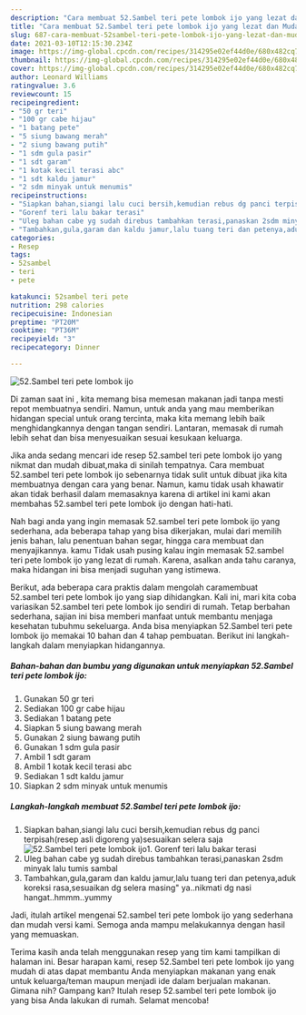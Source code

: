 ```yaml
---
description: "Cara membuat 52.Sambel teri pete lombok ijo yang lezat dan Mudah Dibuat"
title: "Cara membuat 52.Sambel teri pete lombok ijo yang lezat dan Mudah Dibuat"
slug: 687-cara-membuat-52sambel-teri-pete-lombok-ijo-yang-lezat-dan-mudah-dibuat
date: 2021-03-10T12:15:30.234Z
image: https://img-global.cpcdn.com/recipes/314295e02ef44d0e/680x482cq70/52sambel-teri-pete-lombok-ijo-foto-resep-utama.jpg
thumbnail: https://img-global.cpcdn.com/recipes/314295e02ef44d0e/680x482cq70/52sambel-teri-pete-lombok-ijo-foto-resep-utama.jpg
cover: https://img-global.cpcdn.com/recipes/314295e02ef44d0e/680x482cq70/52sambel-teri-pete-lombok-ijo-foto-resep-utama.jpg
author: Leonard Williams
ratingvalue: 3.6
reviewcount: 15
recipeingredient:
- "50 gr teri"
- "100 gr cabe hijau"
- "1 batang pete"
- "5 siung bawang merah"
- "2 siung bawang putih"
- "1 sdm gula pasir"
- "1 sdt garam"
- "1 kotak kecil terasi abc"
- "1 sdt kaldu jamur"
- "2 sdm minyak untuk menumis"
recipeinstructions:
- "Siapkan bahan,siangi lalu cuci bersih,kemudian rebus dg panci terpisah(resep asli digoreng ya)sesuaikan selera saja"
- "Gorenf teri lalu bakar terasi"
- "Uleg bahan cabe yg sudah direbus tambahkan terasi,panaskan 2sdm minyak lalu tumis sambal"
- "Tambahkan,gula,garam dan kaldu jamur,lalu tuang teri dan petenya,aduk koreksi rasa,sesuaikan dg selera masing&#34; ya..nikmati dg nasi hangat..hmmm..yummy"
categories:
- Resep
tags:
- 52sambel
- teri
- pete

katakunci: 52sambel teri pete 
nutrition: 298 calories
recipecuisine: Indonesian
preptime: "PT20M"
cooktime: "PT36M"
recipeyield: "3"
recipecategory: Dinner

---
```



![52.Sambel teri pete lombok ijo](https://img-global.cpcdn.com/recipes/314295e02ef44d0e/680x482cq70/52sambel-teri-pete-lombok-ijo-foto-resep-utama.jpg)

Di zaman  saat ini , kita memang bisa memesan makanan jadi tanpa mesti repot membuatnya sendiri. Namun, untuk anda yang mau memberikan hidangan special untuk orang tercinta, maka kita memang lebih baik menghidangkannya dengan tangan sendiri. Lantaran, memasak di rumah lebih sehat dan bisa menyesuaikan sesuai kesukaan keluarga.

Jika anda sedang mencari ide resep 52.sambel teri pete lombok ijo yang nikmat dan mudah dibuat,maka di sinilah tempatnya. Cara membuat 52.sambel teri pete lombok ijo  sebenarnya tidak sulit untuk dibuat jika kita membuatnya dengan cara yang benar. Namun, kamu tidak usah khawatir akan tidak berhasil dalam memasaknya 
karena di artikel ini kami akan membahas 52.sambel teri pete lombok ijo dengan hati-hati.  



Nah bagi anda yang ingin memasak 52.sambel teri pete lombok ijo yang sederhana, ada beberapa tahap yang bisa dikerjakan, mulai dari memilih jenis bahan, lalu penentuan bahan segar, hingga cara membuat dan menyajikannya. kamu Tidak usah pusing kalau ingin memasak 52.sambel teri pete lombok ijo yang lezat di rumah. Karena, asalkan anda  tahu caranya, maka hidangan ini bisa menjadi suguhan yang istimewa.

Berikut, ada beberapa cara praktis  dalam mengolah caramembuat 52.sambel teri pete lombok ijo yang siap dihidangkan. Kali ini, mari kita coba variasikan 52.sambel teri pete lombok ijo sendiri di rumah. Tetap berbahan sederhana, sajian ini bisa memberi manfaat untuk membantu menjaga kesehatan tubuhmu sekeluarga. Anda bisa menyiapkan 52.Sambel teri pete lombok ijo memakai 10 bahan dan 4 tahap pembuatan. Berikut ini langkah-langkah dalam menyiapkan hidangannya.

<!--inarticleads1-->

##### Bahan-bahan dan bumbu yang digunakan untuk menyiapkan 52.Sambel teri pete lombok ijo:

1. Gunakan 50 gr teri
1. Sediakan 100 gr cabe hijau
1. Sediakan 1 batang pete
1. Siapkan 5 siung bawang merah
1. Gunakan 2 siung bawang putih
1. Gunakan 1 sdm gula pasir
1. Ambil 1 sdt garam
1. Ambil 1 kotak kecil terasi abc
1. Sediakan 1 sdt kaldu jamur
1. Siapkan 2 sdm minyak untuk menumis




<!--inarticleads2-->

##### Langkah-langkah membuat 52.Sambel teri pete lombok ijo:

1. Siapkan bahan,siangi lalu cuci bersih,kemudian rebus dg panci terpisah(resep asli digoreng ya)sesuaikan selera saja
<img src="https://img-global.cpcdn.com/steps/6b8d27096fd9d084/160x128cq70/52sambel-teri-pete-lombok-ijo-langkah-memasak-1-foto.jpg" alt="52.Sambel teri pete lombok ijo">1. Gorenf teri lalu bakar terasi
1. Uleg bahan cabe yg sudah direbus tambahkan terasi,panaskan 2sdm minyak lalu tumis sambal
1. Tambahkan,gula,garam dan kaldu jamur,lalu tuang teri dan petenya,aduk koreksi rasa,sesuaikan dg selera masing&#34; ya..nikmati dg nasi hangat..hmmm..yummy




Jadi, itulah artikel mengenai  52.sambel teri pete lombok ijo  yang sederhana dan mudah versi kami. Semoga anda mampu melakukannya dengan hasil yang memuaskan. 

Terima kasih anda telah menggunakan resep yang tim kami tampilkan di halaman ini. Besar harapan kami, resep  52.Sambel teri pete lombok ijo yang mudah di atas dapat membantu Anda menyiapkan makanan yang enak untuk keluarga/teman maupun menjadi ide dalam berjualan makanan. Gimana nih? Gampang kan? Itulah resep 52.sambel teri pete lombok ijo yang bisa Anda lakukan di rumah. Selamat mencoba!


